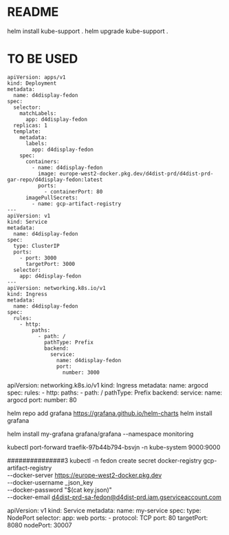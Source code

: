 # README

helm install kube-support .
helm upgrade kube-support .

# TO BE USED
```
apiVersion: apps/v1
kind: Deployment
metadata:
  name: d4display-fedon
spec:
  selector:
    matchLabels:
      app: d4display-fedon
  replicas: 1
  template:
    metadata:
      labels:
        app: d4display-fedon
    spec:
      containers:
        - name: d4display-fedon
          image: europe-west2-docker.pkg.dev/d4dist-prd/d4dist-prd-gar-repo/d4display-fedon:latest
          ports:
            - containerPort: 80
      imagePullSecrets:
        - name: gcp-artifact-registry
---
apiVersion: v1
kind: Service
metadata:
  name: d4display-fedon
spec:
  type: ClusterIP
  ports:
    - port: 3000
      targetPort: 3000
  selector:
    app: d4display-fedon
---
apiVersion: networking.k8s.io/v1
kind: Ingress
metadata:
  name: d4display-fedon
spec:
  rules:
    - http:
        paths:
          - path: /
            pathType: Prefix
            backend:
              service:
                name: d4display-fedon
                port:
                  number: 3000
```




apiVersion: networking.k8s.io/v1
kind: Ingress
metadata:
  name: argocd
spec:
  rules:
    - http:
        paths:
          - path: /
            pathType: Prefix
            backend:
              service:
                name: argocd
                port:
                  number: 80











helm repo add grafana https://grafana.github.io/helm-charts
helm install grafana

helm install my-grafana grafana/grafana --namespace monitoring




kubectl port-forward traefik-97b44b794-bsvjn -n kube-system 9000:9000



###############3
   kubectl -n fedon create secret docker-registry gcp-artifact-registry \
       --docker-server https://europe-west2-docker.pkg.dev \
       --docker-username _json_key \
       --docker-password "$(cat key.json)" \
       --docker-email d4dist-prd-sa-fedon@d4dist-prd.iam.gserviceaccount.com





apiVersion: v1
kind: Service
metadata:
  name: my-service
spec:
  type: NodePort
  selector:
    app: web
  ports:
    - protocol: TCP
      port: 80
      targetPort: 8080
      nodePort: 30007
